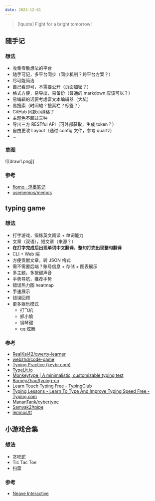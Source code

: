 ```yaml
---
date: 2023-12-01
---
```


> [!quote]
> Fight for a bright tomorrow!


## 随手记

### 想法

- 收集零散想法的平台
- 随手可记，多平台同步（同步机制？跨平台方案？）
- 尽可能简洁
- 自己看即可，不需要公开（页面加密？）
- 格式方便，易导出，易备份（普通的 markdown 应该可以？）
- 易编辑的话要考虑富文本编辑器（大坑）
- 易搜索（时间轴？搜索栏？标签？）
- GitHub 同款小绿格子
- 主题色不超过三种
- 导出三方 RESTful API（可外部获取，生成 token？）
- 自由更改 Layout（通过 config 文件，参考 quartz）
- ...

### 草图

![[draw1.png]]

### 参考

- [flomo · 浮墨笔记](https://flomoapp.com/)
- [usememos/memos](https://github.com/usememos/memos)

## typing game

### 想法

- 打字游戏，锻炼英文阅读 + 单词能力
- 文章（双语），短文章（来源？）
- **在打字完成后出现单词中文翻译，整句打完出现整句翻译**
- CLI + Web 端
- 方便贡献文章，转 JSON 格式
- 需不需要后端？账号信息 + 存储 + 图表展示
- 多主题，多按键声音
- 手势导航，推荐手势
- 错误热力图 heatmap
- 手速展示
- 错误回顾
- 更多娱乐模式
  - 打飞机
  - 抓小偷
  - 钢琴键
  - qq 炫舞

### 参考

- [RealKai42/qwerty-learner](https://github.com/RealKai42/qwerty-learner)
- [webzhd/code-game](https://github.com/webzhd/code-game)
- [Typing Practice (keybr.com)](https://www.keybr.com/)
- [TypeLit.io](https://www.typelit.io/)
- [Monkeytype | A minimalistic, customizable typing test](https://monkeytype.com/)
- [BarneyZhao/typing-cn](https://gitee.com/barneyZhao/typing-cn/tree/dev/)
- [Learn Touch Typing Free - TypingClub](https://www.typingclub.com/)
- [Typing Lessons - Learn To Type And Improve Typing Speed Free - Typing.com](https://www.typing.com/student/lessons)
- [MananTank/cybertype](https://github.com/MananTank/cybertype)
- [Samyak2/toipe](https://github.com/Samyak2/toipe)
- [lemnos/tt](https://github.com/lemnos/tt)

## 小游戏合集

### 想法

- 贪吃蛇
- Tic Tac Toe
- 扫雷

### 参考

- [Neave Interactive](https://neave.com/)


